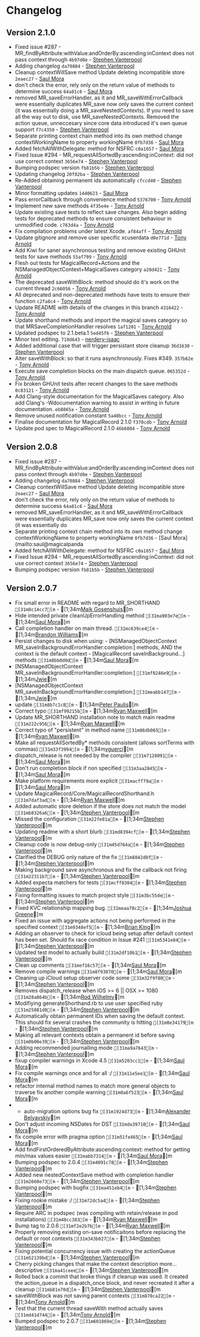 # Changelog
## Version 2.1.0
* Fixed issue #287 - MR_findByAttribute:withValue:andOrderBy:ascending:inContext does not pass context through `4b97d0e` - [Stephen Vanterpool](mailto:stephen@vanterpool.net)
* Adding changelog `da70884` - [Stephen Vanterpool](mailto:stephen@vanterpool.net)
* Cleanup contextWillSave method Update deleting incompatible store `2eaec27` - [Saul Mora](mailto:saul@magicalpanda.com)
* don't check the error, rely only on the return value of methods to determine success `64a81c6` - [Saul Mora](mailto:saul@magicalpanda.com)
* removed MR_saveErrorHandler, as it and MR_saveWithErrorCallback were essentially duplicates MR_save now only saves the current context (it was essentially doing a MR_saveNestedContexts). If you need to save all the way out to disk, use MR_saveNestedContexts. Removed the action queue, unneccesary since core data introduced it's own queue support `f7c4350` - [Stephen Vanterpool](mailto:stephen@vanterpool.net)
* Separate printing context chain method into its own method change contextWorkingName to property workingName `0fb7d36` - [Saul Mora](mailto:saul@magicalpanda.com)
* Added fetchAllWithDelegate: method for NSFRC `c0a1657` - [Saul Mora](mailto:saul@magicalpanda.com)
* Fixed Issue #294 - MR_requestAllSortedBy:ascending:inContext: did not use correct context `3656e74` - [Stephen Vanterpool](mailto:stephen@vanterpool.net)
* Bumping podspec version `fb81b5b` - [Stephen Vanterpool](mailto:stephen@vanterpool.net)
* Updating changelog `20f02ba` - [Stephen Vanterpool](mailto:stephen@vanterpool.net)
* Re-Added obtaining permanent ids automatically `cfccd40` - [Stephen Vanterpool](mailto:stephen@vanterpool.net)
* Minor formatting updates `1440623` - [Saul Mora](mailto:saul@magicalpanda.com)
* Pass errorCallback through convenience method `5376700` - [Tony Arnold](mailto:tony@thecocoabots.com)
* Implement new save methods `4f35e4e` - [Tony Arnold](mailto:tony@thecocoabots.com)
* Update existing save tests to reflect save changes. Also begin adding tests for deprecated methods to ensure consistent behaviour in unmodified code. `c763d4a` - [Tony Arnold](mailto:tony@thecocoabots.com)
* Fix compilation problems under latest Xcode. `af84aff` - [Tony Arnold](mailto:tony@thecocoabots.com)
* Update gitignore and remove user specific xcuserdata `d0e771d` - [Tony Arnold](mailto:tony@thecocoabots.com)
* Add Kiwi for saner asynchronous testing and remove existing GHUnit tests for save methods `55af799` - [Tony Arnold](mailto:tony@thecocoabots.com)
* Flesh out tests for MagicalRecord+Actions and the NSManagedObjectContext+MagicalSaves category `a28d421` - [Tony Arnold](mailto:tony@thecocoabots.com)
* The deprecated saveWithBlock: method should do it's work on the current thread `2c66056` - [Tony Arnold](mailto:tony@thecocoabots.com)
* All deprecated and non-deprecated methods have tests to ensure their function `c2fa8c4` - [Tony Arnold](mailto:tony@thecocoabots.com)
* Update README with details of the changes in this branch `4316422` - [Tony Arnold](mailto:tony@thecocoabots.com)
* Update shorthand methods and import the magical saves category so that MRSaveCompletionHandler resolves `1af1201` - [Tony Arnold](mailto:tony@thecocoabots.com)
* Updated podspec to 2.1.beta.1 `5ed45f6` - [Stephen Vanterpool](mailto:stephen@vanterpool.net)
* Minor text editing. `710d643` - [nerdery-isaac](mailto:isaac.greenspan@nerdery.com)
* Added additional case that will trigger persistant store cleanup `36d1630` - [Stephen Vanterpool](mailto:stephen@vanterpool.net)
* Alter saveWithBlock: so that it runs asynchronously. Fixes #349. `357b62e` - [Tony Arnold](mailto:tony@thecocoabots.com)
* Execute save completion blocks on the main dispatch queue. `065352d` - [Tony Arnold](mailto:tony@thecocoabots.com)
* Fix broken GHUnit tests after recent changes to the save methods `0c83121` - [Tony Arnold](mailto:tony@thecocoabots.com)
* Add Clang-style documentation for the MagicalSaves category. Also add Clang's -Wdocumentation warning to assist in writing in future documentation. `eb8865a` - [Tony Arnold](mailto:tony@thecocoabots.com)
* Remove unused notification constant `5a40bcc` - [Tony Arnold](mailto:tony@thecocoabots.com)
* Finalise documentation for MagicalRecord 2.1.0 `f370cdb` - [Tony Arnold](mailto:tony@thecocoabots.com)
* Update pod spec to MagicalRecord 2.1.0 `46b6004` - [Tony Arnold](mailto:tony@thecocoabots.com)

## Version 2.0.8
* Fixed issue #287 - MR_findByAttribute:withValue:andOrderBy:ascending:inContext does not pass context through `4b97d0e` - [Stephen Vanterpool](mailto:stephen@vanterpool.net)
* Adding changelog `da70884` - [Stephen Vanterpool](mailto:stephen@vanterpool.net)
* Cleanup contextWillSave method Update deleting incompatible store `2eaec27` - [Saul Mora](mailto:saul@magicalpanda.com)
* don't check the error, rely only on the return value of methods to determine success `64a81c6` - [Saul Mora](mailto:saul@magicalpanda.com)
* removed MR_saveErrorHandler, as it and MR_saveWithErrorCallback were essentially duplicates MR_save now only saves the current context (it was essentially do
* Separate printing context chain method into its own method change contextWorkingName to property workingName `0fb7d36` - [Saul Mora](mailto:saul@magicalpanda
* Added fetchAllWithDelegate: method for NSFRC `c0a1657` - [Saul Mora](mailto:saul@magicalpanda.com)
* Fixed Issue #294 - MR_requestAllSortedBy:ascending:inContext: did not use correct context `3656e74` - [Stephen Vanterpool](mailto:stephen@vanterpool.net)
* Bumping podspec version `fb81b5b` - [Stephen Vanterpool](mailto:stephen@vanterpool.net)
## Version 2.0.7
* Fix small error in README with regard to MR_SHORTHAND `[31m8c14cc7[m` - [1;34m[Maik Gosenshuis](mailto:maik@gosenshuis.nl)[m
* Hide intended private cleanUpErrorHandling method `[31ma903e7e[m` - [1;34m[Saul Mora](mailto:saul@magicalpanda.com)[m
* Call completion handler on main thread. `[31mc639ce4[m` - [1;34m[Brandon Williams](mailto:brandon@opetopic.com)[m
* Persist changes to disk when using: - [NSManagedObjectContext MR_saveInBackgroundErrorHandler:completion:] methods, AND the context is the default context - [MagicalRecord saveInBackground…] methods `[31m8bb0d0d[m` - [1;34m[Saul Mora](mailto:saul@magicalpanda.com)[m
* [NSManagedObjectContext MR_saveInBackgroundErrorHandler:completion:] `[31mf0246e9[m` - [1;34m[Jwie](mailto:joey.daman@twoup.eu)[m
* [NSManagedObjectContext MR_saveInBackgroundErrorHandler:completion:] `[31meabb147[m` - [1;34m[Jwie](mailto:joey.daman@twoup.eu)[m
* update `[31m8b7c1c8[m` - [1;34m[Peter Paulis](mailto:peterpaulis@Admins-MacBook-Air-2.local)[m
* Correct typo `[31mf99215b[m` - [1;34m[Ryan Maxwell](mailto:ryanm@xwell.co.nz)[m
* Update MR_SHORTHAND installation note to match main readme `[31m222c956[m` - [1;34m[Ryan Maxwell](mailto:ryanm@xwell.co.nz)[m
* Correct typo of "persistent" in method name `[31m86db065[m` - [1;34m[Ryan Maxwell](mailto:ryanm@xwell.co.nz)[m
* Make all requestAllSortedBy* methods consistent (allows sortTerms with commas) `[31m33f3994[m` - [1;34m[vguerci](mailto:vguerci@gmail.com)[m
* dispatch_release is not needed by the <REDACTED> compiler `[31m7128091[m` - [1;34m[Saul Mora](mailto:saul@magicalpanda.com)[m
* Don't run completion block if non specified `[31m3aa2845[m` - [1;34m[Saul Mora](mailto:saul@magicalpanda.com)[m
* Make platform requirements more explicit `[31macff79a[m` - [1;34m[Saul Mora](mailto:saul@magicalpanda.com)[m
* Update MagicalRecord/Core/MagicalRecordShorthand.h `[31m7daf3ad[m` - [1;34m[Ryan Maxwell](mailto:ryanm@xwell.co.nz)[m
* Added automatic store deletion if the store does not match the model `[31mb8326a6[m` - [1;34m[Stephen Vanterpool](mailto:stephen@vanterpool.net)[m
* Missed the configuration `[31m22fe81a[m` - [1;34m[Stephen Vanterpool](mailto:stephen@vanterpool.net)[m
* Updating readme with a short blurb `[31md8394cf[m` - [1;34m[Stephen Vanterpool](mailto:stephen@vanterpool.net)[m
* Cleanup code is now debug-only `[31m45d764a[m` - [1;34m[Stephen Vanterpool](mailto:stephen@vanterpool.net)[m
* Clarified the DEBUG only nature of the fix `[31m8842d8f[m` - [1;34m[Stephen Vanterpool](mailto:stephen@vanterpool.net)[m
* Making background save asynchronous and fix the callback not firing `[31m22311b7[m` - [1;34m[Stephen Vanterpool](mailto:stephen@vanterpool.net)[m
* Added expecta matchers for tests `[31mcff0304[m` - [1;34m[Stephen Vanterpool](mailto:stephen@vanterpool.net)[m
* Fixing formatting issues to match project style `[31m3bc55de[m` - [1;34m[Stephen Vanterpool](mailto:stephen@vanterpool.net)[m
* Fixed KVC relationship mapping bug. `[31meaa78c2[m` - [1;34m[Joshua Greene](mailto:jrg.developer@gmail.com)[m
* Fixed an issue with aggregate actions not being performed in the specified context `[31m9348ef5[m` - [1;34m[Brian King](mailto:bking@agamatrix.com)[m
* Adding an observer to check for icloud being setup after default context has been set. Should fix race condition in Issue #241 `[31m5341e84[m` - [1;34m[Stephen Vanterpool](mailto:stephen@vanterpool.net)[m
* Updated test model to actually build `[31m2df10b1[m` - [1;34m[Stephen Vanterpool](mailto:stephen@vanterpool.net)[m
* Clean up comments `[31mef16c57[m` - [1;34m[Saul Mora](mailto:saul@magicalpanda.com)[m
* Remove compile warnings `[31m8f93070[m` - [1;34m[Saul Mora](mailto:saul@magicalpanda.com)[m
* Cleaning up iCloud setup observer code some `[31m32f9f80[m` - [1;34m[Stephen Vanterpool](mailto:stephen@vanterpool.net)[m
* Removes dispatch_release when iOS >= 6 || OSX >= 1080 `[31m28a864b[m` - [1;34m[Rod Wilhelmy](mailto:rwilhelmy@gmail.com)[m
* Modifiying generateShorthand.rb to use user specified ruby `[31m25081d0[m` - [1;34m[Stephen Vanterpool](mailto:stephen@vanterpool.net)[m
* Automatically obtain permanent IDs when saving the default context. This should fix several crashes the community is hitting `[31m0e34179[m` - [1;34m[Stephen Vanterpool](mailto:stephen@vanterpool.net)[m
* Making all relevant contexts obtain a permanent id before saving `[31m0b00e39[m` - [1;34m[Stephen Vanterpool](mailto:stephen@vanterpool.net)[m
* Adding recommended journalling mode `[31ma9a7643[m` - [1;34m[Stephen Vanterpool](mailto:stephen@vanterpool.net)[m
* fixup compiler warnings in Xcode 4.5 `[31m5203cc1[m` - [1;34m[Saul Mora](mailto:saul@magicalpanda.com)[m
* Fix compile warnings once and for all :/ `[31m11e5ee1[m` - [1;34m[Saul Mora](mailto:saul@magicalpanda.com)[m
* refactor internal method names to match more general objects to traverse fix another compile warning `[31m0a6f523[m` - [1;34m[Saul Mora](mailto:saul@magicalpanda.com)[m
* - auto-migration options bug fix `[31m1924d73[m` - [1;34m[Alexander Belyavskiy](mailto:diejmon@me.com)[m
* Don't adjust incoming NSDates for DST `[31mda39710[m` - [1;34m[Saul Mora](mailto:saul@magicalpanda.com)[m
* fix compile error with pragma option `[31m51fe465[m` - [1;34m[Saul Mora](mailto:saul@magicalpanda.com)[m
* Add findFirstOrderedByAttribute:ascending:context: method for getting min/max values easier `[31mabb7314[m` - [1;34m[Saul Mora](mailto:saul@magicalpanda.com)[m
* Bumping podspec to 2.0.4 `[31m4091c78[m` - [1;34m[Stephen Vanterpool](mailto:stephen@vanterpool.net)[m
* Added new nestedContextSave method with completion handler `[31m2660e73[m` - [1;34m[Stephen Vanterpool](mailto:stephen@vanterpool.net)[m
* Bumping podspec with bugfix `[31ma451eb4[m` - [1;34m[Stephen Vanterpool](mailto:stephen@vanterpool.net)[m
* Fixing rookie mistake :/ `[31m72dc5a4[m` - [1;34m[Stephen Vanterpool](mailto:stephen@vanterpool.net)[m
* Require ARC in podspec (was compiling with retain/release in pod installations) `[31m48cc383[m` - [1;34m[Ryan Maxwell](mailto:ryanm@xwell.co.nz)[m
* Bump tag to 2.0.6 `[31mf2e2b7b[m` - [1;34m[Ryan Maxwell](mailto:ryanm@xwell.co.nz)[m
* Properly removing existing on-save notificaitons before replacing the default or root contexts `[31m343b027[m` - [1;34m[Stephen Vanterpool](mailto:stephen@vanterpool.net)[m
* Fixing potential concurrency issue with creating the actionQueue `[31m52139bd[m` - [1;34m[Stephen Vanterpool](mailto:stephen@vanterpool.net)[m
* Cherry picking changes that make the context description more... descriptive `[31ma41ceee[m` - [1;34m[Stephen Vanterpool](mailto:stephen@vanterpool.net)[m
* Rolled back a commit that broke things if cleanup was used. It created the action_queue in a dispatch_once block, and never recreated it after a cleanup `[31mb81e70d[m` - [1;34m[Stephen Vanterpool](mailto:stephen@vanterpool.net)[m
* saveWithBlock was not saving parent contexts `[31m870ca22[m` - [1;34m[Tony Arnold](mailto:tony@thecocoabots.com)[m
* Test that the current thread saveWith method actually saves `[31md41d744[m` - [1;34m[Tony Arnold](mailto:tony@thecocoabots.com)[m
* Bumped podspec to 2.0.7 `[31m601869e[m` - [1;34m[Stephen Vanterpool](mailto:stephen@vanterpool.net)[m
